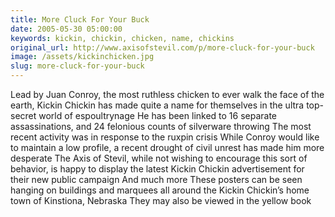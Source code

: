 ```yaml
---
title: More Cluck For Your Buck
date: 2005-05-30 05:00:00
keywords: kickin, chickin, chicken, name, chickins
original_url: http://www.axisofstevil.com/p/more-cluck-for-your-buck
image: /assets/kickinchicken.jpg
slug: more-cluck-for-your-buck
---
```


Lead by Juan Conroy, the most ruthless chicken to ever walk the face of the earth, Kickin Chickin has made quite a name for themselves in the ultra top-secret world of espoultrynage He has been linked to 16 separate assassinations, and 24 felonious counts of silverware throwing The most recent activity was in response to the ruxpin crisis While Conroy would like to maintain a low profile, a recent drought of civil unrest has made him more desperate The Axis of Stevil, while not wishing to encourage this sort of behavior, is happy to display the latest Kickin Chickin advertisement for their new public campaign
And much more
These posters can be seen hanging on buildings and marquees all around the Kickin Chickin’s home town of Kinstiona, Nebraska They may also be viewed in the yellow book

